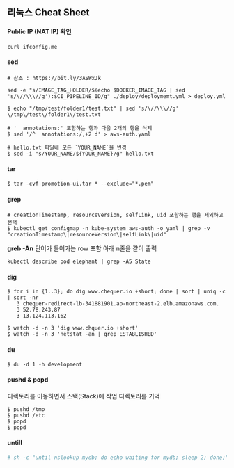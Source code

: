 ## 리눅스 Cheat Sheet

#### Public IP (NAT IP) 확인
```
curl ifconfig.me
```

#### sed

```shell
# 참조 : https://bit.ly/3ASWxJk

sed -e "s/IMAGE_TAG_HOLDER/$(echo $DOCKER_IMAGE_TAG | sed 's/\//\\\//g'):$CI_PIPELINE_ID/g" ./deploy/deploymemt.yml > deploy.yml
```

```shell
$ echo "/tmp/test/folder1/test.txt" | sed 's/\//\\\//g' 
\/tmp\/test\/folder1\/test.txt
```

```shell
# '  annotations:' 포함하는 행과 다음 2개의 행을 삭제
$ sed '/^  annotations:/,+2 d' > aws-auth.yaml
```

```shell
# hello.txt 파일내 모든 `YOUR_NAME`을 변경
$ sed -i "s/YOUR_NAME/${YOUR_NAME}/g" hello.txt 
```

#### tar

```shell
$ tar -cvf promotion-ui.tar * --exclude="*.pem"
```

#### grep

```
# creationTimestamp, resourceVersion, selfLink, uid 포함하는 행을 제외하고 선택
$ kubectl get configmap -n kube-system aws-auth -o yaml | grep -v "creationTimestamp\|resourceVersion\|selfLink\|uid"
```

**greb -An**
단어가 들어가는 row 포함 아래 n줄을 같이 출력
```
kubectl describe pod elephant | grep -A5 State
```


#### dig

```
$ for i in {1..3}; do dig www.chequer.io +short; done | sort | uniq -c | sort -nr
   3 chequer-redirect-lb-341881901.ap-northeast-2.elb.amazonaws.com.
   3 52.78.243.87
   3 13.124.113.162

$ watch -d -n 3 'dig www.chquer.io +short'
$ watch -d -n 3 'netstat -an | grep ESTABLISHED'  
```

#### du

```
$ du -d 1 -h development
```

#### pushd & popd
디렉토리를 이동하면서 스택(Stack)에 작업 디렉토리를 기억
```
$ pushd /tmp
$ pushd /etc
$ popd
$ popd
```

#### untill
```bash
# sh -c "until nslookup mydb; do echo waiting for mydb; sleep 2; done;"
```

